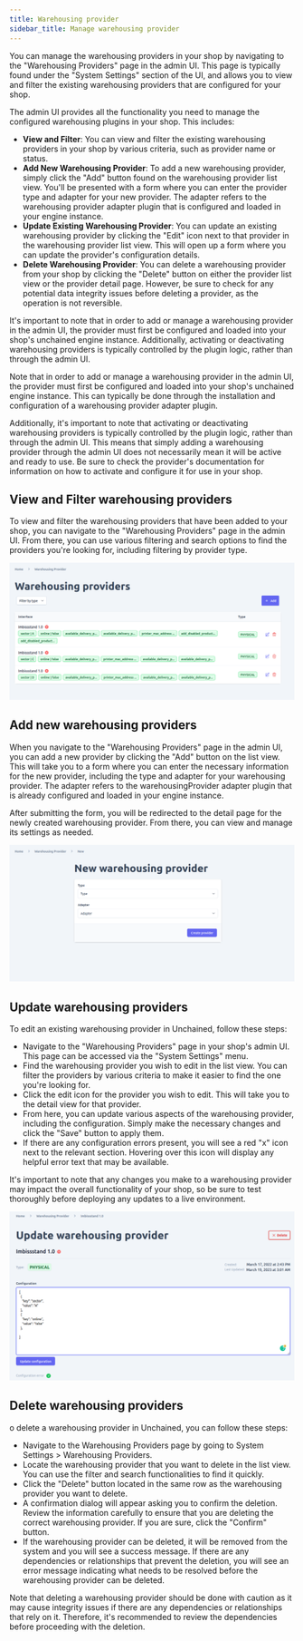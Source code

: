 ```yaml
---
title: Warehousing provider
sidebar_title: Manage warehousing provider
---
```

You can manage the warehousing providers in your shop by navigating to the "Warehousing Providers" page in the admin UI. This page is typically found under the "System Settings" section of the UI, and allows you to view and filter the existing warehousing providers that are configured for your shop.

The admin UI provides all the functionality you need to manage the configured warehousing plugins in your shop. This includes:
- **View and Filter**: You can view and filter the existing warehousing providers in your shop by various criteria, such as provider name or status.
- **Add New Warehousing Provider**: To add a new warehousing provider, simply click the "Add" button found on the warehousing provider list view. You'll be presented with a form where you can enter the provider type and adapter for your new provider. The adapter refers to the warehousing provider adapter plugin that is configured and loaded in your engine instance.
- **Update Existing Warehousing Provider**: You can update an existing warehousing provider by clicking the "Edit" icon next to that provider in the warehousing provider list view. This will open up a form where you can update the provider's configuration details.
- **Delete Warehousing Provider**: You can delete a warehousing provider from your shop by clicking the "Delete" button on either the provider list view or the provider detail page. However, be sure to check for any potential data integrity issues before deleting a provider, as the operation is not reversible.

It's important to note that in order to add or manage a warehousing provider in the admin UI, the provider must first be configured and loaded into your shop's unchained engine instance. Additionally, activating or deactivating warehousing providers is typically controlled by the plugin logic, rather than through the admin UI.


Note that in order to add or manage a warehousing provider in the admin UI, the provider must first be configured and loaded into your shop's unchained engine instance. This can typically be done through the installation and configuration of a warehousing provider adapter plugin.

Additionally, it's important to note that activating or deactivating warehousing providers is typically controlled by the plugin logic, rather than through the admin UI. This means that simply adding a warehousing provider through the admin UI does not necessarily mean it will be active and ready to use. Be sure to check the provider's documentation for information on how to activate and configure it for use in your shop.

## View and Filter warehousing providers
To view and filter the warehousing providers that have been added to your shop, you can navigate to the "Warehousing Providers" page in the admin UI. From there, you can use various filtering and search options to find the providers you're looking for, including filtering by provider type.

![diagram](../images/admin-ui/warehousing-provider/warehousing-provider-list.png)
## Add new warehousing providers
When you navigate to the "Warehousing Providers" page in the admin UI, you can add a new provider by clicking the "Add" button on the list view. This will take you to a form where you can enter the necessary information for the new provider, including the type and adapter for your warehousing provider. The adapter refers to the warehousingProvider adapter plugin that is already configured and loaded in your engine instance.

After submitting the form, you will be redirected to the detail page for the newly created warehousing provider. From there, you can view and manage its settings as needed.

![diagram](../images/admin-ui/warehousing-provider/new-warehousing-provider.png)
## Update warehousing providers
To edit an existing warehousing provider in Unchained, follow these steps:
- Navigate to the "Warehousing Providers" page in your shop's admin UI. This page can be accessed via the "System Settings" menu.
- Find the warehousing provider you wish to edit in the list view. You can filter the providers by various criteria to make it easier to find the one you're looking for.
- Click the edit icon for the provider you wish to edit. This will take you to the detail view for that provider.
- From here, you can update various aspects of the warehousing provider, including the configuration. Simply make the necessary changes and click the "Save" button to apply them.
- If there are any configuration errors present, you will see a red "x" icon next to the relevant section. Hovering over this icon will display any helpful error text that may be available.

It's important to note that any changes you make to a warehousing provider may impact the overall functionality of your shop, so be sure to test thoroughly before deploying any updates to a live environment.

![diagram](../images/admin-ui/warehousing-provider/edit-warehousing-provider.png)
## Delete warehousing providers

o delete a warehousing provider in Unchained, you can follow these steps:
- Navigate to the Warehousing Providers page by going to System Settings > Warehousing Providers.
- Locate the warehousing provider that you want to delete in the list view. You can use the filter and search functionalities to find it quickly.
- Click the "Delete" button located in the same row as the warehousing provider you want to delete.
- A confirmation dialog will appear asking you to confirm the deletion. Review the information carefully to ensure that you are deleting the correct warehousing provider. If you are sure, click the "Confirm" button.
- If the warehousing provider can be deleted, it will be removed from the system and you will see a success message. If there are any dependencies or relationships that prevent the deletion, you will see an error message indicating what needs to be resolved before the warehousing provider can be deleted.

Note that deleting a warehousing provider should be done with caution as it may cause integrity issues if there are any dependencies or relationships that rely on it. Therefore, it's recommended to review the dependencies before proceeding with the deletion.